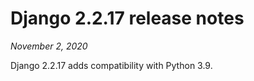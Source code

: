# Django 2.2.17 release notes

*November 2, 2020*

Django 2.2.17 adds compatibility with Python 3.9.
